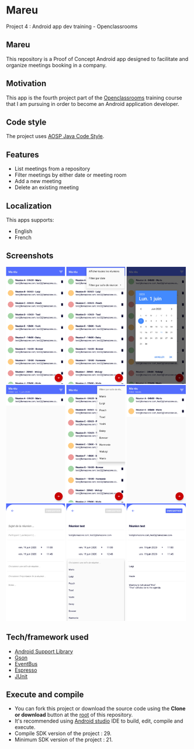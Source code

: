# Mareu
Project 4 : Android app dev training - Openclassrooms

## Mareu
This repository is a Proof of Concept Android app designed to facilitate and organize meetings booking in a company.

## Motivation
This app is the fourth project part of the [Openclassrooms](https://openclassrooms.com/) training course that I am pursuing in order to become an Android application developer.

## Code style
The project uses [AOSP Java Code Style](https://source.android.com/setup/contribute/code-style#follow-field-naming-conventions).

## Features
- List meetings from a repository
- Filter meetings by either date or meeting room
- Add a new meeting
- Delete an existing meeting

## Localization
This apps supports:
- English
- French

## Screenshots
<p>
<img src="/screenshots/Launcher.jpg" width="32%">
<img src="/screenshots/Filter_menu.jpg" width="32%">
<img src="/screenshots/Date_picker.jpg" width="32%">
<img src="/screenshots/Date_filter.jpg" width="32%">
<img src="/screenshots/Room_picker.jpg" width="32%">
<img src="/screenshots/Room_filter.jpg" width="32%">
<img src="/screenshots/Add_meeting.jpg" width="32%">
<img src="/screenshots/Room_spinner.jpg" width="32%">
<img src="/screenshots/Add_meeting_filled.jpg" width="32%">
</p>

## Tech/framework used
- [Android Support Library](https://developer.android.com/topic/libraries/support-library/)
- [Gson](https://github.com/google/gson)
- [EventBus](https://github.com/greenrobot/EventBus)
- [Espresso](https://developer.android.com/training/testing/espresso)
- [JUnit](https://junit.org/junit5/)

## Execute and compile
- You can fork this project or download the source code using the **Clone or download** button at the [root](https://github.com/Azhot/Entrevoisins) of this repository.
- It's recommended using [Android studio](https://developer.android.com/studio/?gclid=CjwKCAjw5Ij2BRBdEiwA0Frc9WIc9mUukU990mRNkxODmkXVdyb8vuGAx6pbti46o9x6wGwhrfl3yRoCSFIQAvD_BwE&gclsrc=aw.ds) IDE to build, edit, compile and execute.
- Compile SDK version of the project : 29.
- Minimum SDK version of the project : 21.
